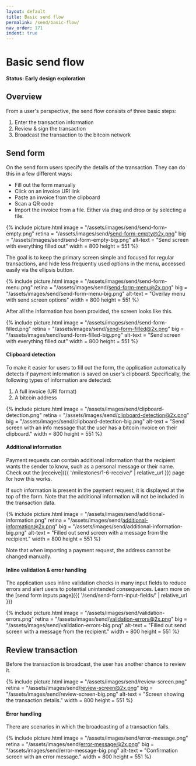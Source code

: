 ```yaml
---
layout: default
title: Basic send flow
permalink: /send/basic-flow/
nav_order: 171
indent: true
---
```


# Basic send flow

**Status: Early design exploration**

## Overview

From a user's perspective, the send flow consists of three basic steps:

1. Enter the transaction information
1. Review & sign the transaction
1. Broadcast the transaction to the bitcoin network

## Send form

On the send form users specify the details of the transaction. They can do this in a few different ways:

- Fill out the form manually
- Click on an invoice URI link
- Paste an invoice from the clipboard
- Scan a QR code
- Import the invoice from a file. Either via drag and drop or by selecting a file.

{% include picture.html
	image = "/assets/images/send/send-form-empty.png"
	retina = "/assets/images/send/send-form-empty@2x.png"
	big = "/assets/images/send/send-form-empty-big.png"
	alt-text = "Send screen with everything filled out"
	width = 800
	height = 551
%}

The goal is to keep the primary screen simple and focused for regular transactions, and hide less frequently used options in the menu, accessed easily via the ellipsis button.


{% include picture.html
	image = "/assets/images/send/send-form-menu.png"
	retina = "/assets/images/send/send-form-menu@2x.png"
	big = "/assets/images/send/send-form-menu-big.png"
	alt-text = "Overlay menu with send screen options"
	width = 800
	height = 551
%}

After all the information has been provided, the screen looks like this.

{% include picture.html
	image = "/assets/images/send/send-form-filled.png"
	retina = "/assets/images/send/send-form-filled@2x.png"
	big = "/assets/images/send/send-form-filled-big.png"
	alt-text = "Send screen with everything filled out"
	width = 800
	height = 551
%}

#### Clipboard detection

To make it easier for users to fill out the form, the application automatically detects if payment information is saved on user's clipboard. Specifically, the following types of information are detected: 

1. A full invoice (URI format)
1. A bitcoin address

{% include picture.html
	image = "/assets/images/send/clipboard-detection.png"
	retina = "/assets/images/send/clipboard-detection@2x.png"
	big = "/assets/images/send/clipboard-detection-big.png"
	alt-text = "Send screen with an info message that the user has a bitcoin invoice on their clipboard."
	width = 800
	height = 551
%}

#### Additional information

Payment requests can contain additional information that the recipient wants the sender to know, such as a personal message or their name. Check out the [receive]({{ '/milestones/1-6-receive/' | relative_url }}) page for how this works.

If such information is present in the payment request, it is displayed at the top of the form. Note that the additional information will not be included in the transaction data.

{% include picture.html
	image = "/assets/images/send/additional-information.png"
	retina = "/assets/images/send/additional-information@2x.png"
	big = "/assets/images/send/additional-information-big.png"
	alt-text = "Filled out send screen with a message from the recipient."
	width = 800
	height = 551
%}

Note that when importing a payment request, the address cannot be changed manually.

#### Inline validation & error handling

The application uses inline validation checks in many input fields to reduce errors and alert users to potential unintended consequences. Learn more on the [send form inputs page]({{ '/send/send-form-input-fields/' | relative_url }})


{% include picture.html
	image = "/assets/images/send/validation-errors.png"
	retina = "/assets/images/send/validation-errors@2x.png"
	big = "/assets/images/send/validation-errors-big.png"
	alt-text = "Filled out send screen with a message from the recipient."
	width = 800
	height = 551
%}


## Review transaction

Before the transaction is broadcast, the user has another chance to review it.

{% include picture.html
	image = "/assets/images/send/review-screen.png"
	retina = "/assets/images/send/review-screen@2x.png"
	big = "/assets/images/send/review-screen-big.png"
	alt-text = "Screen showing the transaction details."
	width = 800
	height = 551
%}

#### Error handling

There are scenarios in which the broadcasting of a transaction fails.

{% include picture.html
	image = "/assets/images/send/error-message.png"
	retina = "/assets/images/send/error-message@2x.png"
	big = "/assets/images/send/error-message-big.png"
	alt-text = "Confirmation screen with an error message."
	width = 800
	height = 551
%}


